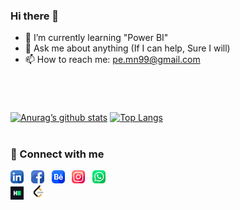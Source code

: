 ### Hi there 👋

<!--

**pe-mn/pe-mn** is a ✨ _special_ ✨ repository because its `README.md` (this file) appears on your GitHub profile.

Here are some ideas to get you started:
- 🔭 I’m currently working on "Identify Customer Segments (Unsupervised ML Project)"
- 🌱 I’m currently learning Neural Networks with TesnorFlow
- 👯 I’m looking to collaborate on ML & Data Analysis Projects
- 🤔 I’m looking for help with "Next Steps (RoadMap) & Getting a Job"
- 💬 Ask me about anything (If I can help, Sure I will)
- 📫 How to reach me: pe.mn99@gmail.com
- 😄 Pronouns: Nagy
- ⚡ Fun fact: I never stop learning

[![name](link to image on GH)](link to your URL)  
&ensp; &emsp;
https://github.com/anuraghazra/github-readme-stats/blob/master/themes/README.md 
theme=nord
theme=swift
theme=graywhite
--- or *** or <hr>

-->


- 🌱 I’m currently learning "Power BI"
- 💬 Ask me about anything (If I can help, Sure I will)
- 📫 How to reach me: pe.mn99@gmail.com

#

<br>

[![Anurag’s github stats](https://github-readme-stats-sigma-five.vercel.app/api?username=pe-mn&show_icons=true&theme=nord)](https://github.com/pe-mn)
[![Top Langs](https://github-readme-stats-sigma-five.vercel.app/api/top-langs/?username=pe-mn&theme=nord&layout=compact)](https://github.com/pe-mn)

#

### 🤝 Connect with me 
[<img alt="LinkedIn" width="21px" src="images/linkedin.png" />](https://www.linkedin.com/in/nagy99/) &nbsp;
[<img alt="Facebook" width="21px" src="images/facebook.png" />](https://www.facebook.com/mahmoud.n.abdelhady/) &nbsp;
[<img alt="Behance" width="21px" src="images/behance.png" />](https://www.behance.net/mnagy99) &nbsp;
[<img alt="Instagram" width="21px" src="images/instagram.png" />](https://www.instagram.com/m.nagy99/) &nbsp;
[<img alt="Whatsapp" width="21px" src="images/whatsapp.png" />](https://wa.me/201097533979) &nbsp;
<br>
[<img alt="HackerRank" width="21px" src="images/HackerRank.png" />](https://www.hackerrank.com/pe_mn99) &nbsp;
[<img alt="LeetCode" width="23px" src="images/LeetCode.png" />](https://leetcode.com/pe-mn/) &nbsp;              
